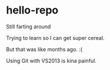 hello-repo
==========

Still farting around

Trying to learn so I can get super cereal.

But that was like months ago. :(

Using Git with VS2013 is kina painful.


